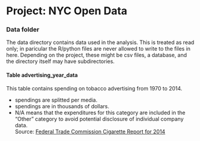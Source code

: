 # Project: NYC Open Data
### Data folder

The data directory contains data used in the analysis. This is treated as read only; in paricular the R/python files are never allowed to write to the files in here. Depending on the project, these might be csv files, a database, and the directory itself may have subdirectories.


#### Table advertising_year_data
This table contains spending on tobacco advertising from 1970 to 2014.  
- spendings are splitted per media.  
- spendings are in thousands of dollars.   
- N/A means that the expenditures for this category are included in the “Other” category to avoid potential disclosure of individual company data.  
Source: [Federal Trade Commission Cigarette Report for 2014](https://www.ftc.gov/system/files/documents/reports/federal-trade-commission-cigarette-report-2014-federal-trade-commission-smokeless-tobacco-report/ftc_cigarette_report_2014.pdf)
